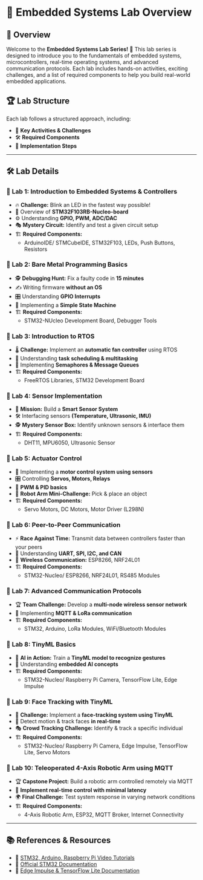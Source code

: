 # 📘 Embedded Systems Lab Overview

## 🔬 Overview
Welcome to the **Embedded Systems Lab Series!** 🚀 This lab series is designed to introduce you to the fundamentals of embedded systems, microcontrollers, real-time operating systems, and advanced communication protocols. Each lab includes hands-on activities, exciting challenges, and a list of required components to help you build real-world embedded applications.

## 🏆 Lab Structure
Each lab follows a structured approach, including:
- 🎯 **Key Activities & Challenges**
- 🛠️ **Required Components**
- 📌 **Implementation Steps**

---

## 🛠️ Lab Details

### 🔹 **Lab 1: Introduction to Embedded Systems & Controllers**
- 🔥 **Challenge:** Blink an LED in the fastest way possible!
- 📖 Overview of **STM32F103RB-Nucleo-board**
- ⚙️ Understanding **GPIO, PWM, ADC/DAC**
- 🎭 **Mystery Circuit:** Identify and test a given circuit setup
- 🏗️ **Required Components:**
  - ArduinoIDE/ STMCubeIDE, STM32F103, LEDs, Push Buttons, Resistors

### 🔹 **Lab 2: Bare Metal Programming Basics**
- 🕵️ **Debugging Hunt:** Fix a faulty code in **15 minutes**
- ✍️ Writing firmware **without an OS**
- 🎛️ Understanding **GPIO Interrupts**
- 🔄 Implementing a **Simple State Machine**
- 🏗️ **Required Components:**
  - STM32-NUcleo Development Board, Debugger Tools

### 🔹 **Lab 3: Introduction to RTOS**
- 🌡️ **Challenge:** Implement an **automatic fan controller** using RTOS
- 🔄 Understanding **task scheduling & multitasking**
- 🔑 Implementing **Semaphores & Message Queues**
- 🏗️ **Required Components:**
  - FreeRTOS Libraries, STM32 Development Board

### 🔹 **Lab 4: Sensor Implementation**
- 🎯 **Mission:** Build a **Smart Sensor System**
- 🛠️ Interfacing sensors **(Temperature, Ultrasonic, IMU)**
- 🕵️ **Mystery Sensor Box:** Identify unknown sensors & interface them
- 🏗️ **Required Components:**
  - DHT11, MPU6050, Ultrasonic Sensor

### 🔹 **Lab 5: Actuator Control**
- 🔄 Implementing a **motor control system using sensors**
- 🎛️ Controlling **Servos, Motors, Relays**
- 📡 **PWM & PID basics**
- 🤖 **Robot Arm Mini-Challenge:** Pick & place an object
- 🏗️ **Required Components:**
  - Servo Motors, DC Motors, Motor Driver (L298N)

### 🔹 **Lab 6: Peer-to-Peer Communication**
- ⚡ **Race Against Time:** Transmit data between controllers faster than your peers
- 🔄 Understanding **UART, SPI, I2C, and CAN**
- 📶 **Wireless Communication:** ESP8266, NRF24L01
- 🏗️ **Required Components:**
  - STM32-Nucleo/ ESP8266, NRF24L01, RS485 Modules

### 🔹 **Lab 7: Advanced Communication Protocols**
- 🏆 **Team Challenge:** Develop a **multi-node wireless sensor network**
- 🔄 Implementing **MQTT & LoRa communication**
- 🏗️ **Required Components:**
  - STM32, Arduino, LoRa Modules, WiFi/Bluetooth Modules

### 🔹 **Lab 8: TinyML Basics**
- 🧠 **AI in Action:** Train a **TinyML model to recognize gestures**
- 🔄 Understanding **embedded AI concepts**
- 🏗️ **Required Components:**
  - STM32-Nucleo/ Raspberry Pi Camera, TensorFlow Lite, Edge Impulse

### 🔹 **Lab 9: Face Tracking with TinyML**
- 🤖 **Challenge:** Implement a **face-tracking system using TinyML**
- 👀 Detect motion & track faces **in real-time**
- 🎭 **Crowd Tracking Challenge:** Identify & track a specific individual
- 🏗️ **Required Components:**
  - STM32-Nucleo/ Raspberry Pi Camera, Edge Impulse, TensorFlow Lite, Servo Motors

### 🔹 **Lab 10: Teleoperated 4-Axis Robotic Arm using MQTT**
- 🏆 **Capstone Project:** Build a robotic arm controlled remotely via MQTT
- 📡 **Implement real-time control with minimal latency**
- 🌍 **Final Challenge:** Test system response in varying network conditions
- 🏗️ **Required Components:**
  - 4-Axis Robotic Arm, ESP32, MQTT Broker, Internet Connectivity

---

## 📚 References & Resources
- 🎥 [STM32, Arduino, Raspberry Pi Video Tutorials](https://youtube.com/playlist?list=PLr0mEvO7yBe6Ga7wJpRTZpxAYSvgWY0A-)
- 📖 [Official STM32 Documentation](https://os.mbed.com/platforms/ST-Nucleo-F103RB/)
- 💾 [Edge Impulse & TensorFlow Lite Documentation](https://www.edgeimpulse.com/)


